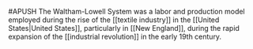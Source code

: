 #APUSH 
The Waltham-Lowell System was  a labor and production model employed during the rise of the [[textile industry]] in the [[United States|United States]], particularly in [[New England]], during the rapid expansion of the [[industrial revolution]] in the early 19th century.